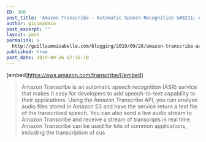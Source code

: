 ```yaml
---
ID: 360
post_title: 'Amazon Transcribe – Automatic Speech Recognition &#8211; AWS'
author: gicomadmin
post_excerpt: ""
layout: post
permalink: >
  http://guillaumeisabelle.com/blogging/2019/09/26/amazon-transcribe-automatic-speech-recognition-aws/
published: true
post_date: 2019-09-26 07:35:10
---
```

[embed]https://aws.amazon.com/transcribe/[/embed] 
> Amazon Transcribe is an automatic speech recognition (ASR) service that makes it easy for developers to add speech-to-text capability to their applications. Using the Amazon Transcribe API, you can analyze audio files stored in Amazon S3 and have the service return a text file of the transcribed speech. You can also send a live audio stream to Amazon Transcribe and receive a stream of transcripts in real time. Amazon Transcribe can be used for lots of common applications, including the transcription of cus